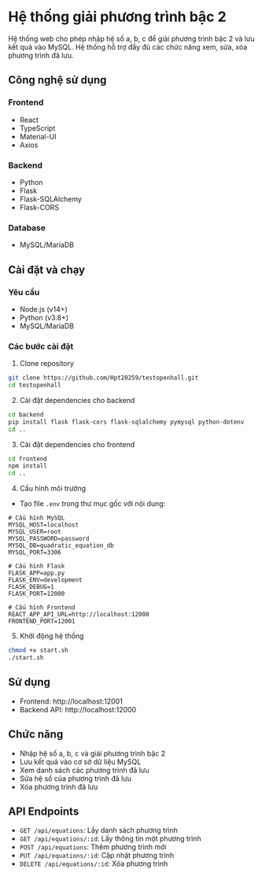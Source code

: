 # Hệ thống giải phương trình bậc 2

Hệ thống web cho phép nhập hệ số a, b, c để giải phương trình bậc 2 và lưu kết quả vào MySQL. Hệ thống hỗ trợ đầy đủ các chức năng xem, sửa, xóa phương trình đã lưu.

## Công nghệ sử dụng

### Frontend
- React
- TypeScript
- Material-UI
- Axios

### Backend
- Python
- Flask
- Flask-SQLAlchemy
- Flask-CORS

### Database
- MySQL/MariaDB

## Cài đặt và chạy

### Yêu cầu
- Node.js (v14+)
- Python (v3.8+)
- MySQL/MariaDB

### Các bước cài đặt

1. Clone repository
```bash
git clone https://github.com/Hpt20259/testopenhall.git
cd testopenhall
```

2. Cài đặt dependencies cho backend
```bash
cd backend
pip install flask flask-cors flask-sqlalchemy pymysql python-dotenv
cd ..
```

3. Cài đặt dependencies cho frontend
```bash
cd frontend
npm install
cd ..
```

4. Cấu hình môi trường
- Tạo file `.env` trong thư mục gốc với nội dung:
```
# Cấu hình MySQL
MYSQL_HOST=localhost
MYSQL_USER=root
MYSQL_PASSWORD=password
MYSQL_DB=quadratic_equation_db
MYSQL_PORT=3306

# Cấu hình Flask
FLASK_APP=app.py
FLASK_ENV=development
FLASK_DEBUG=1
FLASK_PORT=12000

# Cấu hình Frontend
REACT_APP_API_URL=http://localhost:12000
FRONTEND_PORT=12001
```

5. Khởi động hệ thống
```bash
chmod +x start.sh
./start.sh
```

## Sử dụng
- Frontend: http://localhost:12001
- Backend API: http://localhost:12000

## Chức năng
- Nhập hệ số a, b, c và giải phương trình bậc 2
- Lưu kết quả vào cơ sở dữ liệu MySQL
- Xem danh sách các phương trình đã lưu
- Sửa hệ số của phương trình đã lưu
- Xóa phương trình đã lưu

## API Endpoints
- `GET /api/equations`: Lấy danh sách phương trình
- `GET /api/equations/:id`: Lấy thông tin một phương trình
- `POST /api/equations`: Thêm phương trình mới
- `PUT /api/equations/:id`: Cập nhật phương trình
- `DELETE /api/equations/:id`: Xóa phương trình
